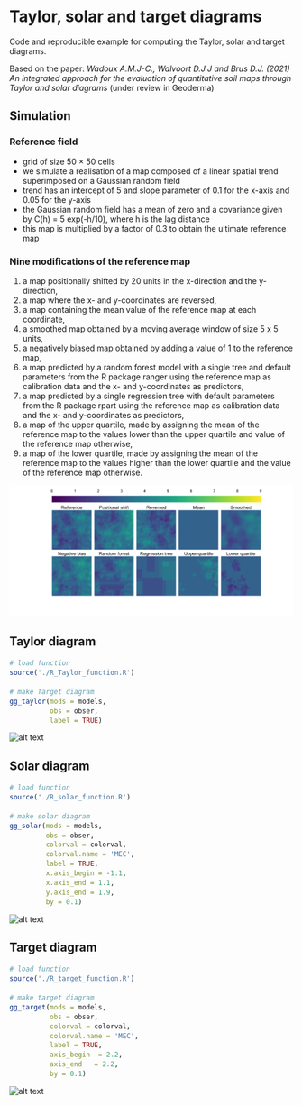 # Taylor, solar and target diagrams
Code and reproducible example for computing the Taylor, solar and target diagrams. 

Based on the paper: 
*Wadoux A.M.J-C., Walvoort D.J.J and Brus D.J. (2021) An integrated approach for the evaluation of quantitative soil maps through Taylor and solar diagrams* (under review in Geoderma)


## Simulation 
### Reference field 
* grid of size 50 × 50 cells
* we simulate a realisation of a map composed of a linear spatial trend superimposed on a Gaussian random field
* trend has an intercept of 5 and slope parameter of 0.1 for the x-axis and 0.05 for the y-axis
* the Gaussian random field has a mean of zero and a covariance given by C(h) = 5 exp(-h/10), where h is the lag distance
* this map is multiplied by a factor of 0.3 to obtain the ultimate reference map

### Nine modifications of the reference map 
1. a map positionally shifted by 20 units in the x-direction and the y-direction,
2. a map where the x- and y-coordinates are reversed, 
3. a map containing the mean value of the reference map at each coordinate, 
4. a smoothed map obtained by a moving average window of size 5 x 5 units,  
5. a negatively biased map obtained by adding a value of 1 to the reference map, 
6. a map predicted by a random forest model with a single tree and default parameters from the R package ranger using the reference map as calibration data and the x- and y-coordinates as predictors,
7. a map predicted by a single regression tree with default parameters from the R package rpart using the reference map as calibration data and the x- and y-coordinates as predictors, 
8. a map of the upper quartile, made by assigning the mean of the reference map to the values lower than the upper quartile and value of the reference map otherwise,
9. a map of the lower quartile, made by assigning the mean of the reference map to the values higher than the lower quartile and the value of the reference map otherwise.

![alt text](Simulated_case_maps.jpg)

## Taylor diagram

```r
# load function
source('./R_Taylor_function.R')

# make Target diagram
gg_taylor(mods = models, 
          obs = obser, 
          label = TRUE)
````
![alt text](Simulated_case_taylor.jpg)

## Solar diagram

```r
# load function
source('./R_solar_function.R')

# make solar diagram
gg_solar(mods = models, 
         obs = obser,
         colorval = colorval,
         colorval.name = 'MEC',
         label = TRUE, 
         x.axis_begin = -1.1,
         x.axis_end = 1.1,
         y.axis_end = 1.9,
         by = 0.1)
````
![alt text](Simulated_case_solar.jpg)

## Target diagram

```r
# load function
source('./R_target_function.R')

# make target diagram
gg_target(mods = models, 
          obs = obser,
          colorval = colorval,
          colorval.name = 'MEC',
          label = TRUE, 
          axis_begin  =-2.2,
          axis_end   = 2.2,
          by = 0.1)
````
![alt text](Simulated_case_target.jpg)
